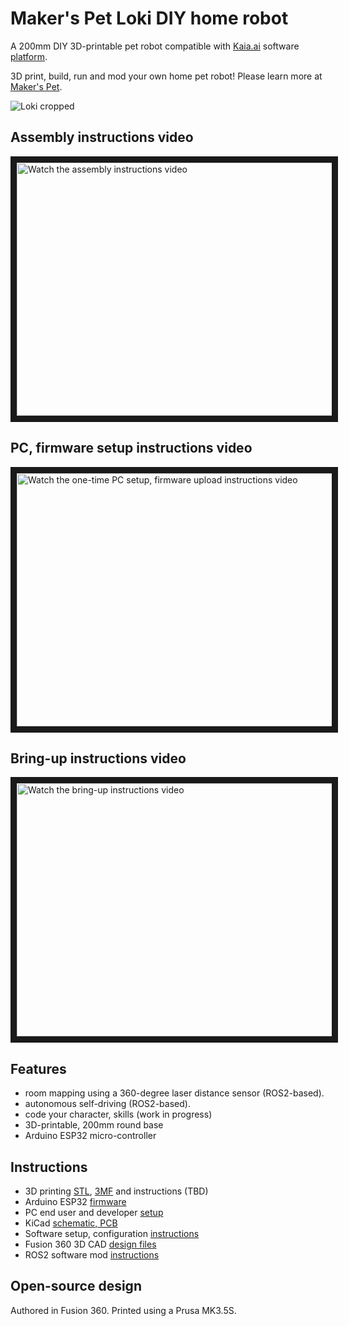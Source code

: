 # Maker's Pet Loki DIY home robot

A 200mm DIY 3D-printable pet robot compatible with [Kaia.ai](https://kaia.ai) software [platform](https://github.com/kaiaai/).

3D print, build, run and mod your own home pet robot! Please learn more at [Maker's Pet](https://makerspet.com).

![Loki cropped](https://github.com/makerspet/makerspet_loki/assets/143911662/9e3857b0-df87-4fda-9d94-bfc53fed399d)

## Assembly instructions video
<a href="http://www.youtube.com/watch?feature=player_embedded&v=WPB2B1DPf_s" target="_blank">
 <img src="http://img.youtube.com/vi/WPB2B1DPf_s/maxresdefault.jpg" alt="Watch the assembly instructions video" width="720" height="405" border="10" />
</a>

## PC, firmware setup instructions video
<a href="http://www.youtube.com/watch?feature=player_embedded&v=XOc5kCE3MC0" target="_blank">
 <img src="http://img.youtube.com/vi/XOc5kCE3MC0/maxresdefault.jpg" alt="Watch the one-time PC setup, firmware upload instructions video" width="720" height="405" border="10" />
</a>

## Bring-up instructions video
<a href="http://www.youtube.com/watch?feature=player_embedded&v=L_XbkA4pwRc" target="_blank">
 <img src="http://img.youtube.com/vi/L_XbkA4pwRc/maxresdefault.jpg" alt="Watch the bring-up instructions video" width="720" height="405" border="10" />
</a>

## Features
- room mapping using a 360-degree laser distance sensor (ROS2-based).
- autonomous self-driving (ROS2-based).
- code your character, skills (work in progress)
- 3D-printable, 200mm round base
- Arduino ESP32 micro-controller

## Instructions
- 3D printing [STL](https://github.com/makerspet/makerspet_loki/tree/main/stl), [3MF](https://github.com/makerspet/makerspet_loki/tree/main/3mf) and instructions (TBD)
- Arduino ESP32 [firmware](https://github.com/makerspet/makerspet_loki/tree/main/arduino)
- PC end user and developer [setup](https://github.com/kaiaai/docker)
- KiCad [schematic, PCB](https://github.com/makerspet/makerspet_loki/tree/main/kicad)
- Software setup, configuration [instructions](https://github.com/makerspet/makerspet_loki/tree/main/config)
- Fusion 360 3D CAD [design files](https://github.com/makerspet/makerspet_loki/tree/main/fusion360)
- ROS2 software mod [instructions](https://github.com/makerspet/makerspet_loki/tree/main/urdf)

## Open-source design
Authored in Fusion 360. Printed using a Prusa MK3.5S.
